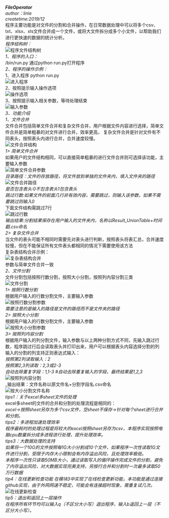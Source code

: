 ***FileOperator***  
_author：linle_  
_createtime:2019/12_  
程序主要功能是对文件的分割和合并操作，在日常数据处理中可以将多个csv、txt、xlsx、xls文件合并成一个文件，或将大文件拆分成多个小文件，以帮助我们进行更快速的数据的统计分析。  
*程序结构树：*  
![程序文件结构树](img/程序结构图.png)   
*1、程序的入口：*    
/bin/run.py 通过python run.py打开程序  
*2、程序的操作示例：*  
1、进入程序 python run.py  
![进入程序](img/1、进入程序.png)  
2、按照提示输入操作选项  
![操作选项](img/2、输入操作选项.png)  
3、按照提示输入相关参数，等待处理结束  
![输入参数](img/3、输入参数.png)  
*3、功能介绍*  
*1、文件合并*  
文件合并包括简单文件合并和复杂文件合并，用户根据文件内容进行选择，简单文件合并是简单粗暴的对文件进行合并，效率更高，
复杂文件合并是针对文件有不同表头，按照表头内进行合并，合并速度较慢。  
![文件合并结构](img/文件合并结构.png)  
*1> 简单文件合并*  
如果用户的文件结构相同，可以直接简单粗暴的进行文件合并则可选择该功能，主要输入参数  
![简单文件合并参数](img/简单文件合并参数.png)    
_目录路径：文件的存放路径，将文件放到单独的文件夹内，填入文件夹的路径_  
![文件合并路径](img/文件合并路径.png)  
_是否包含表头:0不包含表头1包含表头_  
_跳过行数:如果文件的前面几行非有效内容，需要跳过，则输入该参数，如果不需要跳过则输入0_  
下面文件结构需跳过7行  
![跳过行数](img/跳过行数.png)  
_输出结果:分割结果保存在用户输入的文件夹内，名称以Result_UnionTable+时间戳.csv命名_  
*2> 复杂文件合并*  
当文件的表头可能不相同时需要先对表头进行判断，按照表头将表汇总，合并速度较慢，但在不能保证所有文件表头都相同的情况下需要使用该方法  
复杂表结构合并示例：  
![复杂表结构合并](img/复杂表结构合并.png)   
参数与简单文件合并一致  
*2、文件分割*  
文件分割包括按照行数分割，按照大小分割，按照列内容分割三类  
![文件分割](img/文件分割.png)   
*1> 按照行数分割*  
根据用户输入的行数分割文件，主要输入参数  
![按照行数分割参数](img/按照行数分割参数.png)  
_需要注意的是输入的路径是文件的路径而不是文件夹的路径_  
*2> 按照大小分割*  
根据用户输入的行数分割文件，主要输入参数  
![按照大小分割参数](img/按照大小分割参数.png)     
*3> 按照列内容分割*  
根据用户输入的列分割文件，输入参数与以上两种分割方式不同，先输入跳过行数，程序跳过行后会读取表头并打印出来，用户可以根据表头内容选择分割的列   
输入的分割的列支持正则表达式输入：  
_按照第2列读取输入：2_  
_按照第2,3列读取：2,3或2-3_  
_自动去除重复字段：1,1-3 #自动去除重复输入的字段，最终结果是1,2,3_  
![按照列内容分割](img/按照列内容分割.png)  
_输出结果：文件名称以原文件名+分割字段名.csv命名  
![按大小分割文件名称](img/按大小分割文件名称.png)  
*tips1：关于excel多sheet文件的处理*  
excel多sheet的文件的合并和分割的处理流程是相同的：  
_excel->按照sheet另存为多个csv文件，空sheet不保存->针对每个sheet进行合并和分割。_  
*tips2：多进程加速处理效率*  
_程序最耗时的处理过程是将较大的excel按照sheet另存为csv，本程序实现按照电脑cpu数量拆分成多进程进行处理，提升处理效率。_  
*tips3：大数据处理的支持*  
_如果将一个10G的文件按照每1G大小分割成10个文件，如果程序一次性读取1G文件进行分割，受限于内存大小限制会有内存溢出风险，且处理效率极低。_  
_本程序一次性只读取50MB大小，通过读取写入的循环操作完成文件的分割，避免了内存溢出风险，对大数据实现完美支持，另按行合并和分割时一次最多读取50万行数据_  
*tip4：在线更新检查功能*
_在模块3中实现了在线检查更新功能，本功能是通过连接github实现，由于外网网速不稳定，可能会有连接超时现象，需重复试几次。_  
![在线更新检查](img/在线更新检查.png)  
*tip5：退出和返回上一层操作*  
_在程序所有环节均可以输入q（不区分大小写）退出程序，输入b返回上一层（不区分大小写）。_  

